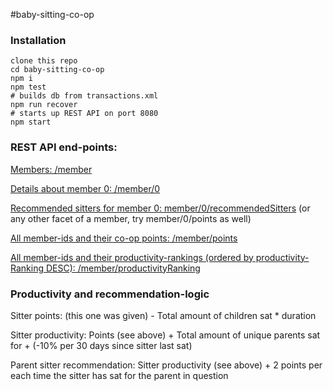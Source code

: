 #baby-sitting-co-op

### Installation
```
clone this repo
cd baby-sitting-co-op
npm i
npm test
# builds db from transactions.xml
npm run recover
# starts up REST API on port 8080
npm start 
```
### REST API end-points:

[Members: /member](http://localhost:8080/member)

[Details about member 0: /member/0](http://localhost:8080/member/0)

[Recommended sitters for member 0: member/0/recommendedSitters](http://localhost:8080/member/0/recommendedSitters)
(or any other facet of a member, try member/0/points as well)

[All member-ids and their co-op points: /member/points](http://localhost:8080/member/points)

[All member-ids and their productivity-rankings (ordered by productivity-Ranking DESC): /member/productivityRanking](http://localhost:8080/member/productivityRanking)

### Productivity and recommendation-logic
Sitter points: (this one was given) - Total amount of children sat * duration

Sitter productivity: Points (see above) + Total amount of unique parents sat for + (-10% per 30 days since sitter last sat)

Parent sitter recommendation: Sitter productivity (see above) + 2 points per each time the sitter has sat for the parent in question
